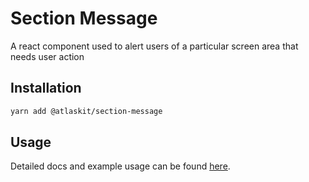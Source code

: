 # Section Message

A react component used to alert users of a particular screen area that needs user action

## Installation

```sh
yarn add @atlaskit/section-message
```

## Usage

Detailed docs and example usage can be found [here](https://atlaskit.atlassian.com/packages/design-system/section-message).
